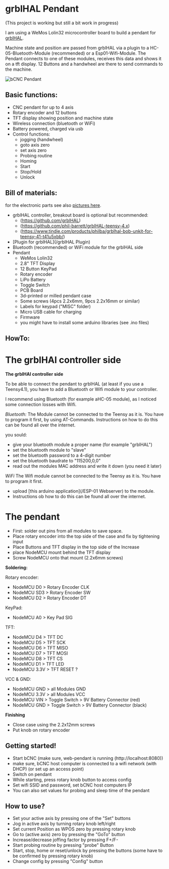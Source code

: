 # grblHAL Pendant

(This project is working but still a bit work in progress)

I am using a WeMos Lolin32 microcontroller board to build a pendant for [grblHAL](https://github.com/grblHAL).

Machine state and position are passed from grblHAL via a plugin to a HC-05-Bluetooth-Module (recommended) or a Esp01-Wifi-Module. The Pendant connects to one of these modules, receives this data and shows it on a tft display. 12 Buttons and a handwheel are there to send commands to the machine.

![bCNC Pendant](/Pictures/bCNC-pendant.jpg)

## Basic functions:

- CNC pendant for up to 4 axis
- Rotary encoder and 12 buttons
- TFT display showing position and machine state
- Wireless connection (bluetooth or WiFi)
- Battery powered, charged via usb
- Control functions:
  - jogging (handwheel)
  - goto axis zero
  - set axis zero
  - Probing routine
  - Homing
  - Start
  - Stop/Hold
  - Unlock

## Bill of materials:

for the electronic parts see also [pictures here](/Pictures).

- grblHAL controller, breakout board is optional but recommended:
  - (https://github.com/grblHAL)
  - (https://github.com/phil-barrett/grblHAL-teensy-4.x)
  - (https://www.tindie.com/products/philba/grblhal-bob-unkit-for-teensy-41-t41u5xbb/)
- [Plugin for grblHAL](/grblHAL Plugin)
- Bluetooth (recommended) or WiFi module for the grblHAL side
- Pendant
  - WeMos Lolin32
  - 2.8" TFT Display
  - 12 Button KeyPad
  - Rotary encoder
  - LiPo Battery
  - Toggle Switch
  - PCB Board
  - 3d-printed or milled pendant case
  - Some screws (4pcs 2.2x6mm, 9pcs 2.2x16mm or similar)
  - Labels for keypad ("MISC" folder)
  - Micro USB cable for charging
  - Firmware
  - you might have to install some arduino libraries (see .ino files)


## HowTo:

# The grblHAl controller side

**The grblHAl controller side**

To be able to connect the pendant to grblHAL (at least if you use a Teensy4.1), you have to add a Bluetooth or Wifi module to your controller.

I recommend using Bluetooth (for example aHC-05 module), as I noticed some connection losses with Wifi.

*Bluetooth:*
The Module cannot be connected to the Teensy as it is. You have to program it first, by using AT-Commands. Instructions on how to do this can be found all over the internet.

you sould:
- give your bluetooth module a proper name (for example "grblHAL")
- set the bluetooth module to "slave"
- set the bluetooth password to a 4-digit number
- set the bluetooth baudrate to "115200,0,0"
- read out the modules MAC address and write it down (you need it later)

*WiFi*
The Wifi module cannot be connected to the Teensy as it is. You have to program it first.

- upload [this arduino application](/ESP-01 Webserver) to the module.
- Instructions ob how to do this can be found all over the internet.

# The pendant

- First: solder out pins from all modules to save space.
- Place rotary encoder into the top side of the case and fix by tightening input
- Place Buttons and TFT display in the top side of the Increase
- place NodeMCU mount behind the TFT display
- Screw NodeMCU onto that mount (2.2x6mm screws)

**Soldering:**

Rotary encoder:
- NodeMCU D0   >   Rotary Encoder CLK
- NodeMCU SD3  >   Rotary Encoder SW
- NodeMCU D2   >   Rotary Encoder DT

KeyPad:
- NodeMCU A0   >   Key Pad SIG

TFT:
- NodeMCU D4   >   TFT DC
- NodeMCU D5   >   TFT SCK
- NodeMCU D6   >   TFT MISO
- NodeMCU D7   >   TFT MOSI
- NodeMCU D8   >   TFT CS
- NodeMCU D1   >   TFT LED
- NodeMCU 3.3V >   TFT RESET ?

VCC & GND:
- NodeMCU GND  >   all Modules GND
- NodeMCU 3.3V >   all Modules VCC
- NodeMCU VIN  >   Toggle Switch  >  9V Battery Connector (red)
- NodeMCU GND  >   Toggle Switch  >  9V Battery Connector (black)


**Finishing**

- Close case using the 2.2x12mm screws
- Put knob on rotary encoder




## Getting started!

- Start bCNC (make sure, web-pendant is running (http://localhost:8080))
- make sure, bCNC host computer is connected to a wifi network (with DHCP) (or set up an access point)
- Switch on pendant
- While starting, press rotary knob button to access config
- Set wifi SSID and password, set bCNC host computers IP
- You can also set values for probing and sleep time of the pendant

## How to use?

- Set your active axis by pressing one of  the "Set" buttons
- Jog in active axis by turning rotary knob left/right
- Set current Position as WPOS zero by pressing rotary knob
- Go to (active axis) zero by pressing the "GoTo" button
- Increase/decrease joffing factor by pressing F+/F-
- Start probing routine by pressing "probe" Button
- Start, stop, home or reset/unlock by pressing the buttons (some have to be confirmed by pressing rotary knob)
- Change config by pressing "Config" button
